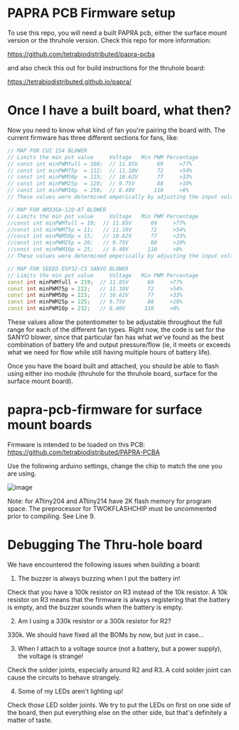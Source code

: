 # PAPRA PCB Firmware setup

To use this repo, you will need a built PAPRA pcb, either the surface mount version or the thruhole version.  Check this repo for more information:

https://github.com/tetrabiodistributed/papra-pcba

and also check this out for build instructions for the thruhole board:

https://tetrabiodistributed.github.io/papra/

# Once I have a built board, what then?

Now you need to know what kind of fan you're pairing the board with.  The current firmware has three different sections for fans, like:

```C++ 
// MAP FOR CUI 154 BLOWER
// Limits the min pot value     Voltage   Min PWM Percentage
// const int minPWMfull = 108;  // 11.85V      69     >77%
// const int minPWM75p  = 112;  // 11.10V      72     >54%
// const int minPWM50p  = 115;  // 10.62V      77     >33%
// const int minPWM25p  = 120;  // 9.75V       88     >10%
// const int minPWM10p  = 250;  // 8.40V      110     >0%
// These values were determined emperically by adjusting the input voltage and dialing the PWM down until motor stall

// MAP FOR NM33GA-12Q-AT BLOWER
// Limits the min pot value     Voltage   Min PWM Percentage
//const int minPWMfull = 10;  // 11.85V      69     >77%
//const int minPWM75p = 11;   // 11.10V      72     >54%
//const int minPWM50p = 15;   // 10.62V      77     >33%
//const int minPWM25p = 20;   // 9.75V       88     >10%
//const int minPWM10p = 25;   // 8.40V      110     >0%
// These values were determined emperically by adjusting the input voltage and dialing the PWM down until motor stall

// MAP FOR SEEED ESP32-C3 SANYO BLOWER
// Limits the min pot value     Voltage   Min PWM Percentage
const int minPWMfull = 219;  // 11.85V      69     >77%
const int minPWM75p = 222;   // 11.10V      72     >54%
const int minPWM50p = 223;   // 10.62V      77     >33%
const int minPWM25p = 225;   // 9.75V       88     >10%
const int minPWM10p = 232;   // 8.40V      110     >0%
```

These values allow the potentiometer to be adjustable throughout the full range for each of the different fan types.  Right now, the code is set for the SANYO blower, since that particular fan has what we've found as the best combination of battery life and output pressure/flow (ie, it meets or exceeds what we need for flow while still having multiple hours of battery life).

Once you have the board built and attached, you should be able to flash using either ino module (thruhole for the thruhole board, surface for the surface mount board).

# papra-pcb-firmware for surface mount boards

Firmware is intended to be loaded on this PCB: https://github.com/tetrabiodistributed/PAPRA-PCBA

Use the following arduino settings, change the chip to match the one you are using.

![image](https://user-images.githubusercontent.com/57600622/120357153-fc25b500-c2b9-11eb-8603-38b121836ca3.png)

Note: for ATtiny204 and ATtiny214 have 2K flash memory for program space. The preprocessor for TWOKFLASHCHIP must be uncommented prior to compiling. See Line 9.

# Debugging The Thru-hole board

We have encountered the following issues when building a board:

1. The buzzer is always buzzing when I put the battery in!

Check that you have a 100k resistor on R3 instead of the 10k resistor.  A 10k resistor on R3 means that the firmware is always registering that the battery is empty, and the buzzer sounds when the battery is empty.

2. Am I using a 330k resistor or a 300k resistor for R2?

330k.  We should have fixed all the BOMs by now, but just in case...

3. When I attach to a voltage source (not a battery, but a power supply), the voltage is strange!

Check the solder joints, especially around R2 and R3. A cold solder joint can cause the circuits to behave strangely.

4. Some of my LEDs aren't lighting up!

Check those LED solder joints.  We try to put the LEDs on first on one side of the board, then put everything else on the other side, but that's definitely a matter of taste.